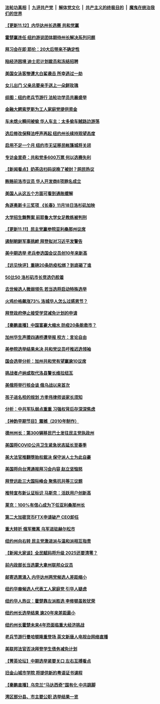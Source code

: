 ####  [法轮功真相](../../../../basic/blob/master/README.md?t=11130531) &nbsp;|&nbsp; [九评共产党](../../../../9ping.md/blob/master/README.md?t=11130531) &nbsp;|&nbsp; [解体党文化](../../../../jtdwh.md/blob/master/README.md?t=11130531)  &nbsp;|&nbsp; [共产主义的终极目的](../../../../gczydzjmd.md/blob/master/README.md?t=11130531) &nbsp;|&nbsp; [魔鬼在统治我们的世界](../../../../mgztzwmdsj.md/blob/master/README.md?t=11130531) 

#### [【更新11.12】内华达州长选赛 共和党赢](../pages/nsc412/n13864677.md?t=11130531) 

#### [霍楚赢连任 纽约游说团体期待州长解决系列问题](../pages/nsc412/n13864804.md?t=11130531) 

#### [拜习会在即 耶伦：20大后带来不确定性](../pages/nsc412/n13864805.md?t=11130531) 

#### [陷经济困境 迪士尼计划裁员和冻结招聘](../pages/nsc412/n13864794.md?t=11130531) 

#### [美国女泳客惨遭大白鲨袭击 所幸逃过一劫](../pages/nsc412/n13864012.md?t=11130531) 

#### [女儿出门 父亲总要亲手送上一朵鲜玫瑰](../pages/nsc412/n13864543.md?t=11130531) 

#### [组图：纽约老兵节游行 法轮功学员共襄盛举](../pages/nsc412/n13864516.md?t=11130531) 

#### [金融大鳄索罗斯为工人家庭党提供资金](../pages/nsc412/n13864513.md?t=11130531) 


#### [车未熄火瞬间被偷 华人车主：太多偷车贼路边游荡](../pages/nsc412/n13864491.md?t=11130531) 

#### [选后修改保释法呼声再起 纽约州长续持观望态度](../pages/nsc412/n13864486.md?t=11130531) 

#### [启用不足一个月 纽约市无证移民帐篷城将关闭](../pages/nsc412/n13864488.md?t=11130531) 

#### [专访金里奇：共和党多600万票 何以选赛失利](../pages/nsc412/n13864496.md?t=11130531) 

#### [【新闻看点】奶茶店扫码说晚了被封？网民热议](../pages/nsc412/n13864380.md?t=11130531) 

#### [贿赂前洛市议员 华人开发商8项罪名成立](../pages/nsc412/n13864572.md?t=11130531) 

#### [美国人从这五个方面可看到通胀缓解](../pages/nsc412/n13864426.md?t=11130531) 

#### [角逐奥斯卡三奖项 《长春》11月18日洛杉矶加映](../pages/nsc412/n13864512.md?t=11130531) 

#### [大学招生舞弊案 前耶鲁大学女足教练被判刑](../pages/nsc412/n13864509.md?t=11130531) 

#### [【更新11.11】民主党赢参院亚利桑那州议席](../pages/nsc412/n13864172.md?t=11130531) 

#### [遏制朝鲜军事挑衅 拜登拟对习近平发警告](../pages/nsc412/n13864467.md?t=11130531) 

#### [美中期选举 老兵参选国会议员创10年来新高](../pages/nsc412/n13864385.md?t=11130531) 

#### [【远见快评】重磅20条防疫松绑？到底砸了谁](../pages/nsc412/n13864407.md?t=11130531) 

#### [50比50 洛杉矶市长竞选仍胶着](../pages/nsc412/n13864442.md?t=11130531) 

#### [去世候选人微弱领先 若当选将启动特殊选举](../pages/nsc412/n13864403.md?t=11130531) 

#### [火鸡价格飙涨73% 洛城华人怎么过感恩节？](../pages/nsc412/n13864437.md?t=11130531) 

#### [拜登政府停止接受学贷减免计划的申请](../pages/nsc412/n13864376.md?t=11130531) 

#### [【秦鹏直播】中国富豪大缩水 防疫20条能救市？](../pages/nsc412/n13864383.md?t=11130531) 

#### [加州华生声援四通桥遭举报 校方：言论自由](../pages/nsc412/n13864420.md?t=11130531) 

#### [美参院选举结果未决 共和党议员吁推迟选领袖](../pages/nsc412/n13864315.md?t=11130531) 

#### [国会选举分析：加州共和党有望赢逾10议席](../pages/nsc412/n13864405.md?t=11130531) 

#### [挑战者卢纳或取代洛县警长维拉纽瓦](../pages/nsc412/n13864402.md?t=11130531) 

#### [美俄将举行核会谈 俄乌战以来首次](../pages/nsc412/n13864373.md?t=11130531) 

#### [孩子进名校的规划  方孝伟律师谈家长须知](../pages/nsc412/n13864370.md?t=11130531) 

#### [分析：中共军队弱点重重 习强权背后存深深焦虑](../pages/nsc412/n13864317.md?t=11130531) 

#### [【神韵早期节目】震撼（2010年制作）](../pages/nsc412/n13864294.md?t=11130531) 

#### [德州州长：第300辆移民巴士发往民主党执政州](../pages/nsc412/n13864374.md?t=11130531) 

#### [美国将COVID公共卫生紧急状态延长至春季](../pages/nsc412/n13864322.md?t=11130531) 

#### [美大法官推翻堕胎权裁决 保守派人士为此自豪](../pages/nsc412/n13864171.md?t=11130531) 

#### [美国将向台湾通报拜习会内容 赵立坚恼怒](../pages/nsc412/n13864333.md?t=11130531) 

#### [拜登远赴三大国际峰会 聚焦抗共等三议题](../pages/nsc412/n13864335.md?t=11130531) 

#### [推特宣布新认证标识 马斯克：活跃用户创新高](../pages/nsc412/n13864188.md?t=11130531) 

#### [莱克：100%有信心成为下任亚利桑那州长](../pages/nsc412/n13864266.md?t=11130531) 

#### [第二大加密货币FTX申请破产 CEO卸任](../pages/nsc412/n13864268.md?t=11130531) 

#### [重大转折 俄军撤离 乌军进驻赫尔松市](../pages/nsc412/n13864206.md?t=11130531) 

#### [纽约州向右转 民主党激进派与温和派相互指责](../pages/nsc412/n13862846.md?t=11130531) 

#### [【新闻大家谈】全民赋码将升级 2025还要清零？](../pages/nsc412/n13864258.md?t=11130531) 

#### [前内政部长当选蒙大拿州联邦众议员](../pages/nsc412/n13864190.md?t=11130531) 

#### [邮寄选票涌入 内华达州两党候选人差距缩小](../pages/nsc412/n13863728.md?t=11130531) 



#### [纽约华裔候选人代表工人家庭党 引华人疑虑](../pages/nsc412/n13863961.md?t=11130531) 

#### [纽约华人热议：霍楚靠左派胜选 李修顿虽败犹荣](../pages/nsc412/n13863956.md?t=11130531) 

#### [纽约州长选举结果 逾20年来差距最小](../pages/nsc412/n13863963.md?t=11130531) 

#### [纽约州长霍楚未来4年恐面临重大经济挑战](../pages/nsc412/n13863913.md?t=11130531) 

#### [老兵节游行曼哈顿隆重登场 英文新唐人电视台网络直播](../pages/nsc412/n13863915.md?t=11130531) 

#### [美联邦法官否决拜登学生债务减免计划](../pages/nsc412/n13863869.md?t=11130531) 

#### [【菁英论坛】中期选举紧要关口 左右互搏看点](../pages/nsc412/n13863744.md?t=11130531) 

#### [旧金山城市学院 将提供新的粤语证书课程](../pages/nsc412/n13863880.md?t=11130531) 

#### [【秦鹏直播】乌克兰“马达西奇”国有化 中共跳脚](../pages/nsc412/n13863741.md?t=11130531) 

#### [湾区部分县、市主要公职 选举结果一览](../pages/nsc412/n13863841.md?t=11130531) 

